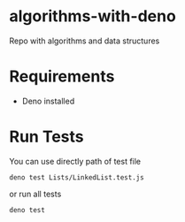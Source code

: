 # algorithms-with-deno
Repo with algorithms and data structures

# Requirements
* Deno installed

# Run Tests
You can use directly path of test file

```(bash)
deno test Lists/LinkedList.test.js
```

or run all tests

```(bash)
deno test
```